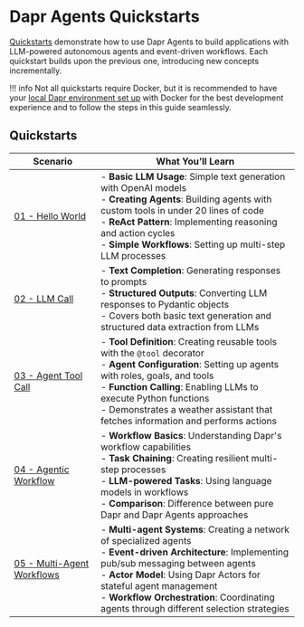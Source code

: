 # Dapr Agents Quickstarts

[Quickstarts](https://github.com/dapr/dapr-agents/tree/main/quickstarts) demonstrate how to use Dapr Agents to build applications with LLM-powered autonomous agents and event-driven workflows. Each quickstart builds upon the previous one, introducing new concepts incrementally.


!!! info
    Not all quickstarts require Docker, but it is recommended to have your [local Dapr environment set up](../installation.md) with Docker for the best development experience and to follow the steps in this guide seamlessly.

## Quickstarts
 
| Scenario | What You’ll Learn |
| --- | --- |
| [01 - Hello World](https://github.com/dapr/dapr-agents/tree/main/quickstarts/01-hello-world) | - **Basic LLM Usage**: Simple text generation with OpenAI models <br> - **Creating Agents**: Building agents with custom tools in under 20 lines of code <br> - **ReAct Pattern**: Implementing reasoning and action cycles <br> - **Simple Workflows**: Setting up multi-step LLM processes |
| [02 - LLM Call](https://github.com/dapr/dapr-agents/tree/main/quickstarts/02_llm_call_open_ai) | - **Text Completion**: Generating responses to prompts <br> - **Structured Outputs**: Converting LLM responses to Pydantic objects <br> - Covers both basic text generation and structured data extraction from LLMs |
| [03 - Agent Tool Call](https://github.com/dapr/dapr-agents/tree/main/quickstarts/03-agent-tool-call) | - **Tool Definition**: Creating reusable tools with the `@tool` decorator <br> - **Agent Configuration**: Setting up agents with roles, goals, and tools <br> - **Function Calling**: Enabling LLMs to execute Python functions <br> - Demonstrates a weather assistant that fetches information and performs actions |
| [04 - Agentic Workflow](https://github.com/dapr/dapr-agents/tree/main/quickstarts/04-agentic-workflow) | - **Workflow Basics**: Understanding Dapr's workflow capabilities <br> - **Task Chaining**: Creating resilient multi-step processes <br> - **LLM-powered Tasks**: Using language models in workflows <br> - **Comparison**: Difference between pure Dapr and Dapr Agents approaches |
| [05 - Multi-Agent Workflows](https://github.com/dapr/dapr-agents/tree/main/quickstarts/05-multi-agent-workflow-dapr-workflows) | - **Multi-agent Systems**: Creating a network of specialized agents <br> - **Event-driven Architecture**: Implementing pub/sub messaging between agents <br> - **Actor Model**: Using Dapr Actors for stateful agent management <br> - **Workflow Orchestration**: Coordinating agents through different selection strategies |
